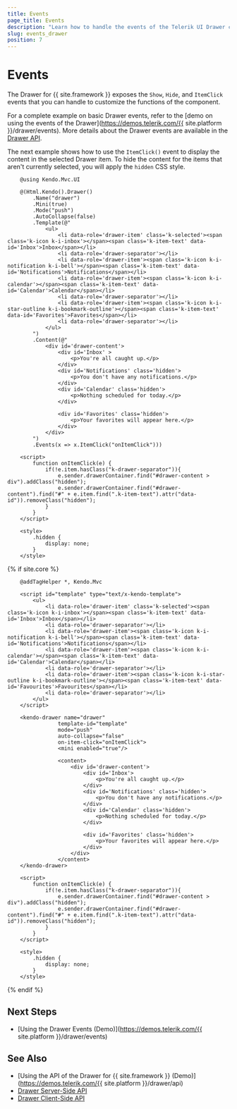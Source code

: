 ```yaml
---
title: Events
page_title: Events
description: "Learn how to handle the events of the Telerik UI Drawer component for {{ site.framework }}."
slug: events_drawer
position: 7
---
```


# Events

The Drawer for {{ site.framework }} exposes the `Show`, `Hide`, and `ItemClick` events that you can handle to customize the functions of the component.

For a complete example on basic Drawer events, refer to the [demo on using the events of the Drawer](https://demos.telerik.com/{{ site.platform }}/drawer/events). More details about the Drawer events are available in the [Drawer API](https://docs.telerik.com/aspnet-core/api/kendo.mvc.ui.fluent/drawereventbuilder).

The next example shows how to use the `ItemClick()` event to display the content in the selected Drawer item. To hide the content for the items that aren't currently selected, you will apply the `hidden` CSS style.

```HtmlHelper
    @using Kendo.Mvc.UI

    @(Html.Kendo().Drawer()
        .Name("drawer")
        .Mini(true)
        .Mode("push")
        .AutoCollapse(false)
        .Template(@"
            <ul>
                <li data-role='drawer-item' class='k-selected'><span class='k-icon k-i-inbox'></span><span class='k-item-text' data-id='Inbox'>Inbox</span></li>
                <li data-role='drawer-separator'></li>
                <li data-role='drawer-item'><span class='k-icon k-i-notification k-i-bell'></span><span class='k-item-text' data-id='Notifications'>Notifications</span></li>
                <li data-role='drawer-item'><span class='k-icon k-i-calendar'></span><span class='k-item-text' data-id='Calendar'>Calendar</span></li>
                <li data-role='drawer-separator'></li>
                <li data-role='drawer-item'><span class='k-icon k-i-star-outline k-i-bookmark-outline'></span><span class='k-item-text' data-id='Favorites'>Favorites</span></li>
                <li data-role='drawer-separator'></li>
            </ul>
        ")
        .Content(@"
            <div id='drawer-content'>
                <div id='Inbox' >
                    <p>You're all caught up.</p>
                </div>
                <div id='Notifications' class='hidden'>
                    <p>You don't have any notifications.</p>
                </div>
                <div id='Calendar' class='hidden'>
                    <p>Nothing scheduled for today.</p>
                </div>

                <div id='Favorites' class='hidden'>
                    <p>Your favorites will appear here.</p>                    
                </div>
            </div>
        ")
        .Events(x => x.ItemClick("onItemClick")))

    <script>
        function onItemClick(e) {
            if(!e.item.hasClass("k-drawer-separator")){
                e.sender.drawerContainer.find("#drawer-content > div").addClass("hidden");
                e.sender.drawerContainer.find("#drawer-content").find("#" + e.item.find(".k-item-text").attr("data-id")).removeClass("hidden");
            }
        }
    </script>

    <style>
        .hidden {
            display: none;
        }
    </style>

```
{% if site.core %}
```TagHelper
    @addTagHelper *, Kendo.Mvc

    <script id="template" type="text/x-kendo-template">
        <ul>
            <li data-role='drawer-item' class='k-selected'><span class='k-icon k-i-inbox'></span><span class='k-item-text' data-id='Inbox'>Inbox</span></li>
            <li data-role='drawer-separator'></li>
            <li data-role='drawer-item'><span class='k-icon k-i-notification k-i-bell'></span><span class='k-item-text' data-id='Notifications'>Notifications</span></li>
            <li data-role='drawer-item'><span class='k-icon k-i-calendar'></span><span class='k-item-text' data-id='Calendar'>Calendar</span></li>
            <li data-role='drawer-separator'></li>
            <li data-role='drawer-item'><span class='k-icon k-i-star-outline k-i-bookmark-outline'></span><span class='k-item-text' data-id='Favourites'>Favourites</span></li>
            <li data-role='drawer-separator'></li>
        </ul>
    </script>

    <kendo-drawer name="drawer"
                template-id="template" 
                mode="push" 
                auto-collapse="false" 
                on-item-click="onItemClick">
                <mini enabled="true"/>

                <content>
                    <div id='drawer-content'>
                        <div id='Inbox'>
                            <p>You're all caught up.</p>
                        </div>
                        <div id='Notifications' class='hidden'>
                            <p>You don't have any notifications.</p>
                        </div>
                        <div id='Calendar' class='hidden'>
                            <p>Nothing scheduled for today.</p>
                        </div>
    
                        <div id='Favorites' class='hidden'>
                            <p>Your favorites will appear here.</p> 
                        </div>
                    </div>
                </content>
    </kendo-drawer>

    <script>
        function onItemClick(e) {
            if(!e.item.hasClass("k-drawer-separator")){
                e.sender.drawerContainer.find("#drawer-content > div").addClass("hidden");
                e.sender.drawerContainer.find("#drawer-content").find("#" + e.item.find(".k-item-text").attr("data-id")).removeClass("hidden");
            }
        }
    </script>

    <style>
        .hidden {
            display: none;
        }
    </style>
```
{% endif %}

## Next Steps

* [Using the Drawer Events (Demo)](https://demos.telerik.com/{{ site.platform }}/drawer/events)

## See Also

* [Using the API of the Drawer for {{ site.framework }} (Demo)](https://demos.telerik.com/{{ site.platform }}/drawer/api)
* [Drawer Server-Side API](/api/drawer)
* [Drawer Client-Side API](https://docs.telerik.com/kendo-ui/api/javascript/ui/drawer)
